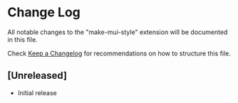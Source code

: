 # Change Log

All notable changes to the "make-mui-style" extension will be documented in this file.

Check [Keep a Changelog](http://keepachangelog.com/) for recommendations on how to structure this file.

## [Unreleased]

- Initial release